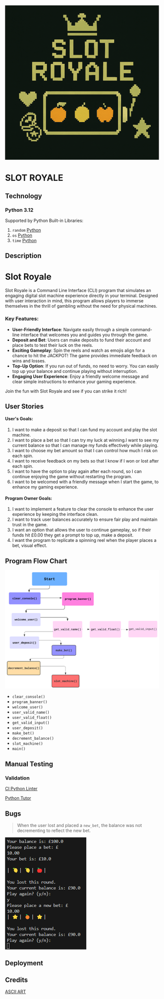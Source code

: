 ![Slot Royale](images-readme/slot-royale.png)

# **SLOT ROYALE** 

## **Technology**

### Python 3.12
Supported by Python Built-in Libraries:
1. `random` [Python](https://docs.python.org/3/library/random.html)
2. `os` [Python](https://docs.python.org/3/library/os.html)          
3. `time` [Python](https://docs.python.org/3/library/time.html) 
                                                                                          


## **Description**

# Slot Royale

Slot Royale is a Command Line Interface (CLI) program that simulates an engaging digital slot machine experience directly in your terminal. Designed with user interaction in mind, this program allows players to immerse themselves in the thrill of gambling without the need for physical machines.

### Key Features:
- **User-Friendly Interface**: Navigate easily through a simple command-line interface that welcomes you and guides you through the game.
- **Deposit and Bet**: Users can make deposits to fund their account and place bets to test their luck on the reels.
- **Exciting Gameplay**: Spin the reels and watch as emojis align for a chance to hit the JACKPOT! The game provides immediate feedback on wins and losses.
- **Top-Up Option**: If you run out of funds, no need to worry. You can easily top up your balance and continue playing without interruption.
- **Engaging User Experience**: Enjoy a friendly welcome message and clear simple instructions to enhance your gaming experience.

Join the fun with Slot Royale and see if you can strike it rich!


## **User Stories**
#### User's Goals:
1. I want to make a deposit so that I can fund my account and play the slot machine.
2. I want to place a bet so that I can try my luck at winning.I want to see my current balance so that I can manage my funds effectively while playing.
3. I want to choose my bet amount so that I can control how much I risk on each spin.
4. I want to receive feedback on my bets so that I know if I won or lost after each spin.
5. I want to have the option to play again after each round, so I can continue enjoying the game without restarting the program.
6. I want to be welcomed with a friendly message when I start the game, to enhance my gaming experience.

#### Program Owner Goals:
1. I want to implement a feature to clear the console to enhance the user experience by keeping the interface clean.
2. I want to track user balances accurately to ensure fair play and maintain trust in the game.
3. I want an option that allows the user to continue gameplay, so if their funds hit £0.00 they get a
prompt to top up, make a deposit.
4. I want the program to replicate a spinning reel when the player places a bet, visual effect.


## Program Flow Chart

![Program Flow Chart](images-readme/program-flow.png)

- `clear_console()`
- `program_banner()`
- `welcome_user()`
- `user_valid_name()`
- `user_valid_float()`
- `get_valid_input()`
- `user_deposit()`
- `make_bet()`
- `decrement_balance()`
- `slot_machine()`
- `main()`

## Manual Testing


### Validation

[CI Python Linter](https://pep8ci.herokuapp.com/#)

[Python Tutor](https://pythontutor.com/)

## Bugs

> When the user lost and placed a `new_bet`, the balance was not decrementing to reflect the new bet.

![Bug1](readme-images/bug-1.png)

## Deployment

## Credits
[ASCII ART](https://www.ascii-art-generator.org/)